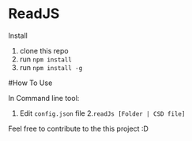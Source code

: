 # ReadJS
Install
1. clone this repo 
2. run `npm install`
3. run `npm install -g`

#How To Use

In Command line tool:
1. Edit `config.json` file
2.`readJs [Folder | CSD file]`

Feel free to contribute to the this project :D
